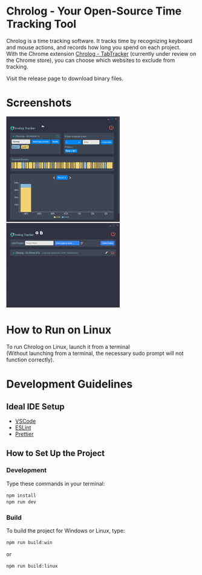 # Chrolog - Your Open-Source Time Tracking Tool

Chrolog is a time tracking software. It tracks time by recognizing keyboard and mouse actions, and records how long you spend on each project.  
With the Chrome extension [Chrolog - TabTracker](https://github.com/Lukylix/Chrolog-TabTracker) (currently under review on the Chrome store), you can choose which websites to exclude from tracking.

Visit the release page to download binary files.

# Screenshots

<img src="./ProjectEdit.png" alt="Project Details page" style="width: 300px;">
<img src="./Home.png" alt="Home page" style="width: 300px;">

# How to Run on Linux

To run Chrolog on Linux, launch it from a terminal  
(Without launching from a terminal, the necessary sudo prompt will not function correctly).

# Development Guidelines

## Ideal IDE Setup

- [VSCode](https://code.visualstudio.com/)
- [ESLint](https://marketplace.visualstudio.com/items?itemName=dbaeumer.vscode-eslint)
- [Prettier](https://marketplace.visualstudio.com/items?itemName=esbenp.prettier-vscode)

## How to Set Up the Project

### Development

Type these commands in your terminal:

```bash
npm install
npm run dev
```

### Build

To build the project for Windows or Linux, type:

```bash
npm run build:win
```

or

```bash
npm run build:linux
```
